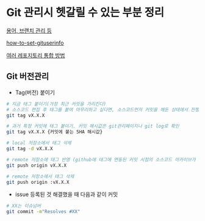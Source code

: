 # Git 관리시 헷갈릴 수 있는 부분 정리

[용어, 브랜치 관리 등](https://github.com/YunanJeong/how-to-manage-git/blob/main/branch.md)

[how-to-set-gituserinfo](https://github.com/YunanJeong/how-to-manage-git/blob/main/how-to-set-gituserinfo.md)

[여러 레포지토리 통합 방법](https://github.com/YunanJeong/how-to-manage-git/blob/main/integration.md)

## Git 버전관리

- Tag(버전) 붙이기

```sh
# 지금 태그 붙이기(가장 최근 커밋을 가리킨다)
# 소스코드 편집 후 태그를 붙여 마무리하고 싶다면, 소스코드먼저 커밋을 해둔 상태에서 진행하도록 한다.
git tag vX.X.X

# 과거 특정 커밋에 태그 붙이기. 커밋 해시값은 git관리페이지나 git log로 확인
git tag vX.X.X {커밋에 붙는 SHA 해시값}

# local 저장소에서 태그 삭제
git tag -d vX.X.X

# remote 저장소에 태그 반영 (github에 태그에 연동된 커밋 시점의 소스코드 아카이브가 생성된다.)
git push origin vX.X.X

# remote 저장소에서 태그 삭제
git push origin :vX.X.X
```

- issue 등록된 것 해결했을 때 다음과 같이 커밋

```sh
# XX는 이슈넘버
git commit -m"Resolves #XX"
```
